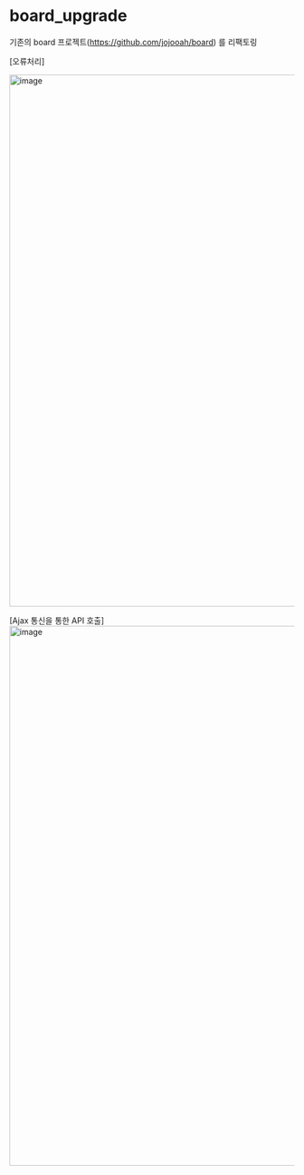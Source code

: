 # board_upgrade
기존의 board 프로젝트(https://github.com/jojooah/board) 를 리팩토링

[오류처리]

<img width="938" alt="image" src="https://github.com/jojooah/board_upgrade/assets/45350877/677dc6a3-452a-4781-9d23-4991d9b134f5">


[Ajax 통신을 통한 API 호출]
<img width="952" alt="image" src="https://github.com/jojooah/board_upgrade/assets/45350877/ad08f288-a2d0-414f-a2ad-1bf8e49104f8">
